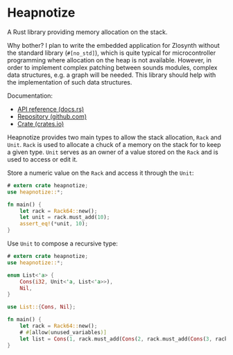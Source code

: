 # Heapnotize

A Rust library providing memory allocation on the stack.

Why bother? I plan to write the embedded application for Zlosynth without the
standard library (`#[no_std]`), which is quite typical for microcontroller
programming where allocation on the heap is not available. However, in order to
implement complex patching between sounds modules, complex data structures, e.g.
a graph will be needed. This library should help with the implementation of such
data structures.

Documentation:

* [API reference (docs.rs)](https://docs.rs/heapnotize)
* [Repository (github.com)](https://github.com/zlosynth/heapnotize)
* [Crate (crates.io)](https://crates.io/crates/heapnotize)

Heapnotize provides two main types to allow the stack allocation, `Rack` and
`Unit`. `Rack` is used to allocate a chuck of a memory on the stack for to keep
a given type. `Unit` serves as an owner of a value stored on the `Rack` and is
used to access or edit it.

Store a numeric value on the `Rack` and access it through the `Unit`:

``` rust
# extern crate heapnotize;
use heapnotize::*;

fn main() {
    let rack = Rack64::new();
    let unit = rack.must_add(10);
    assert_eq!(*unit, 10);
}
```

Use `Unit` to compose a recursive type:

``` rust
# extern crate heapnotize;
use heapnotize::*;

enum List<'a> {
    Cons(i32, Unit<'a, List<'a>>),
    Nil,
}

use List::{Cons, Nil};

fn main() {
    let rack = Rack64::new();
    # #[allow(unused_variables)]
    let list = Cons(1, rack.must_add(Cons(2, rack.must_add(Cons(3, rack.must_add(Nil))))));
}
```
